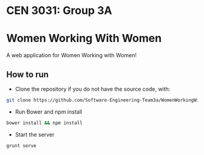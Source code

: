 # CEN 3031: Group 3A
# Women Working With Women
A web application for Women Working with Women!

## How to run
- Clone the repository if you do not have the source code, with:
```bash
git clone https://github.com/Software-Engineering-Team3a/WomenWorkingWithWomen.git
```
- Run Bower and npm install
```bash
bower install && npm install
```
- Start the server
```bash
grunt serve
```


